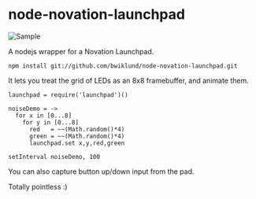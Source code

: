 node-novation-launchpad
===

![Sample](https://raw.github.com/bwiklund/node-novation-launchpad/master/examples/video.gif)

A nodejs wrapper for a Novation Launchpad.

```
npm install git://github.com/bwiklund/node-novation-launchpad.git
```

It lets you treat the grid of LEDs as an 8x8 framebuffer, and animate them.

```
launchpad = require('launchpad')()

noiseDemo = ->
  for x in [0...8]
    for y in [0...8]
      red   = ~~(Math.random()*4)
      green = ~~(Math.random()*4)
      launchpad.set x,y,red,green

setInterval noiseDemo, 100
```

You can also capture button up/down input from the pad.

Totally pointless :)
